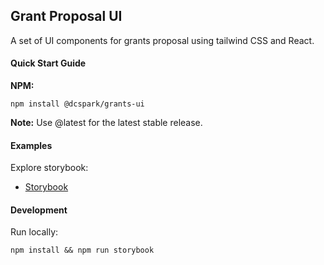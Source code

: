 ## Grant Proposal UI

A set of UI components for grants proposal using tailwind CSS and React.

#### Quick Start Guide

**NPM:**

```shell
npm install @dcspark/grants-ui
```

**Note:** Use @latest for the latest stable release.

#### Examples

Explore storybook:

- [Storybook](https://www.tochange.com/)

#### Development

Run locally:

```shell
npm install && npm run storybook
```
